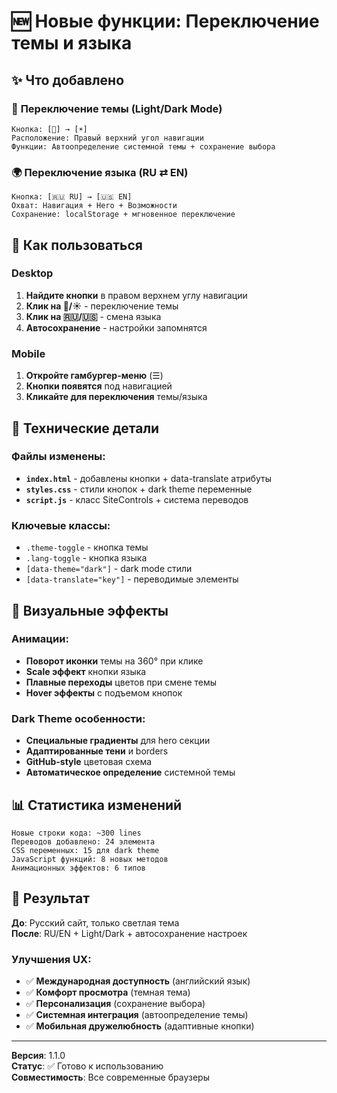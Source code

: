 # 🆕 Новые функции: Переключение темы и языка

## ✨ Что добавлено

### 🌙 **Переключение темы (Light/Dark Mode)**
```
Кнопка: [🌙] → [☀️]  
Расположение: Правый верхний угол навигации  
Функции: Автоопределение системной темы + сохранение выбора
```

### 🌍 **Переключение языка (RU ⇄ EN)**
```
Кнопка: [🇷🇺 RU] → [🇺🇸 EN]  
Охват: Навигация + Hero + Возможности  
Сохранение: localStorage + мгновенное переключение
```

## 🎯 Как пользоваться

### Desktop
1. **Найдите кнопки** в правом верхнем углу навигации
2. **Клик на 🌙/☀️** - переключение темы
3. **Клик на 🇷🇺/🇺🇸** - смена языка
4. **Автосохранение** - настройки запомнятся

### Mobile
1. **Откройте гамбургер-меню** (☰)
2. **Кнопки появятся** под навигацией
3. **Кликайте для переключения** темы/языка

## 🔧 Технические детали

### Файлы изменены:
- **`index.html`** - добавлены кнопки + data-translate атрибуты
- **`styles.css`** - стили кнопок + dark theme переменные
- **`script.js`** - класс SiteControls + система переводов

### Ключевые классы:
- `.theme-toggle` - кнопка темы
- `.lang-toggle` - кнопка языка  
- `[data-theme="dark"]` - dark mode стили
- `[data-translate="key"]` - переводимые элементы

## 🎨 Визуальные эффекты

### Анимации:
- **Поворот иконки** темы на 360° при клике
- **Scale эффект** кнопки языка
- **Плавные переходы** цветов при смене темы
- **Hover эффекты** с подъемом кнопок

### Dark Theme особенности:
- **Специальные градиенты** для hero секции
- **Адаптированные тени** и borders
- **GitHub-style** цветовая схема
- **Автоматическое определение** системной темы

## 📊 Статистика изменений

```
Новые строки кода: ~300 lines
Переводов добавлено: 24 элемента
CSS переменных: 15 для dark theme
JavaScript функций: 8 новых методов
Анимационных эффектов: 6 типов
```

## 🚀 Результат

**До**: Русский сайт, только светлая тема  
**После**: RU/EN + Light/Dark + автосохранение настроек

### Улучшения UX:
- ✅ **Международная доступность** (английский язык)
- ✅ **Комфорт просмотра** (темная тема)
- ✅ **Персонализация** (сохранение выбора)
- ✅ **Системная интеграция** (автоопределение темы)
- ✅ **Мобильная дружелюбность** (адаптивные кнопки)

---

**Версия**: 1.1.0  
**Статус**: ✅ Готово к использованию  
**Совместимость**: Все современные браузеры 
